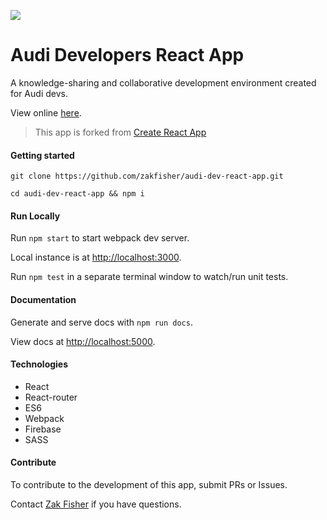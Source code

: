 ![](https://travis-ci.org/zakfisher/audi-dev-react-app.svg?branch=master)

# Audi Developers React App
A knowledge-sharing and collaborative development environment created for Audi devs.

View online [here](https://audi-fe-notes.firebaseapp.com).

> This app is forked from [Create React App](https://github.com/facebookincubator/create-react-app)

#### Getting started

`git clone https://github.com/zakfisher/audi-dev-react-app.git`

`cd audi-dev-react-app && npm i`

#### Run Locally

Run `npm start` to start webpack dev server.

Local instance is at <http://localhost:3000>.

Run `npm test` in a separate terminal window to watch/run unit tests.

#### Documentation

Generate and serve docs with `npm run docs`.

View docs at <http://localhost:5000>.

#### Technologies

* React
* React-router
* ES6
* Webpack
* Firebase
* SASS

#### Contribute

To contribute to the development of this app, submit PRs or Issues.

Contact [Zak Fisher](mailto:zachary.fisher@akqa.com) if you have questions.
